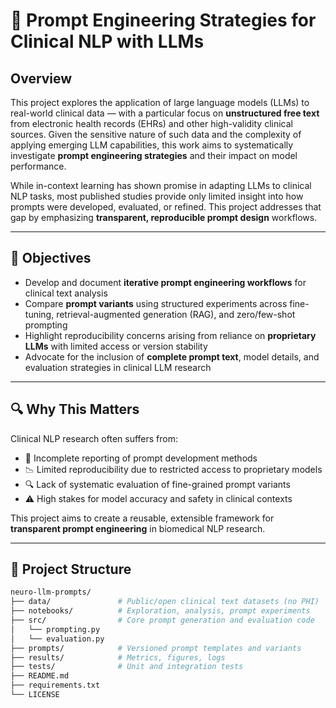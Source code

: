 # 🧠 Prompt Engineering Strategies for Clinical NLP with LLMs

## Overview

This project explores the application of large language models (LLMs) to real-world clinical data — with a particular focus on **unstructured free text** from electronic health records (EHRs) and other high-validity clinical sources. Given the sensitive nature of such data and the complexity of applying emerging LLM capabilities, this work aims to systematically investigate **prompt engineering strategies** and their impact on model performance.

While in-context learning has shown promise in adapting LLMs to clinical NLP tasks, most published studies provide only limited insight into how prompts were developed, evaluated, or refined. This project addresses that gap by emphasizing **transparent, reproducible prompt design** workflows.

---

## 🧪 Objectives

- Develop and document **iterative prompt engineering workflows** for clinical text analysis  
- Compare **prompt variants** using structured experiments across fine-tuning, retrieval-augmented generation (RAG), and zero/few-shot prompting  
- Highlight reproducibility concerns arising from reliance on **proprietary LLMs** with limited access or version stability  
- Advocate for the inclusion of **complete prompt text**, model details, and evaluation strategies in clinical LLM research  

---

## 🔍 Why This Matters

Clinical NLP research often suffers from:
- 🚫 Incomplete reporting of prompt development methods  
- 📉 Limited reproducibility due to restricted access to proprietary models  
- 🔍 Lack of systematic evaluation of fine-grained prompt variants  
- ⚠️ High stakes for model accuracy and safety in clinical contexts  

This project aims to create a reusable, extensible framework for **transparent prompt engineering** in biomedical NLP research.

---

## 📁 Project Structure

```bash
neuro-llm-prompts/
├── data/               # Public/open clinical text datasets (no PHI)
├── notebooks/          # Exploration, analysis, prompt experiments
├── src/                # Core prompt generation and evaluation code
│   └── prompting.py
│   └── evaluation.py
├── prompts/            # Versioned prompt templates and variants
├── results/            # Metrics, figures, logs
├── tests/              # Unit and integration tests
├── README.md
├── requirements.txt
└── LICENSE
